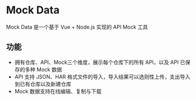 # Mock Data

Mock Data 是一个基于 Vue + Node.js 实现的 API Mock 工具

## 功能

- 拥有仓库、API、Mock三个维度，展示每个仓库下的所有 API，以及 API 已保存的多种 Mock 数据
- API 支持 JSON、HAR 格式文件的导入，导入结果可以选则性上传，支出导入到已有仓库以及新建仓库
- Mock 数据支持在线编辑、复制与下载

